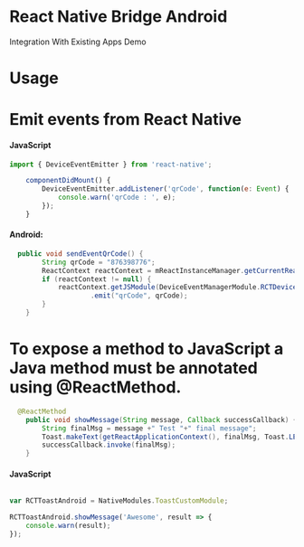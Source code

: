 # React Native Bridge Android

Integration With Existing Apps Demo

# Usage 

# Emit events from React Native

#### JavaScript

```javascript
import { DeviceEventEmitter } from 'react-native';

	componentDidMount() {
		DeviceEventEmitter.addListener('qrCode', function(e: Event) {
			console.warn('qrCode : ', e);
		});
	}
```
#### Android:
```java
  public void sendEventQrCode() {
        String qrCode = "876398776";
        ReactContext reactContext = mReactInstanceManager.getCurrentReactContext();
        if (reactContext != null) {
            reactContext.getJSModule(DeviceEventManagerModule.RCTDeviceEventEmitter.class)
                    .emit("qrCode", qrCode);
        }
    }
```

# To expose a method to JavaScript a Java method must be annotated using @ReactMethod.

```java
  @ReactMethod
    public void showMessage(String message, Callback successCallback) {
        String finalMsg = message +" Test "+" final message";
        Toast.makeText(getReactApplicationContext(), finalMsg, Toast.LENGTH_LONG).show();
        successCallback.invoke(finalMsg);
    }
```


#### JavaScript

```javascript

var RCTToastAndroid = NativeModules.ToastCustomModule;

RCTToastAndroid.showMessage('Awesome', result => {
	console.warn(result);
});
```
